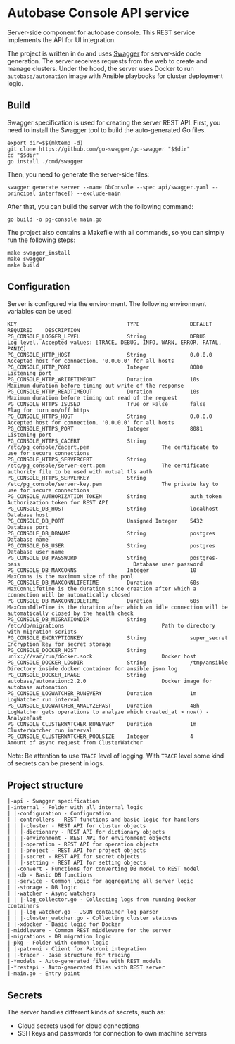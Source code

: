 # Autobase Console API service

Server-side component for autobase console. This REST service implements the API for UI integration.

The project is written in `Go` and uses [Swagger](https://github.com/go-swagger/go-swagger) for server-side code generation. The server receives requests from the web to create and manage clusters. Under the hood, the server uses Docker to run `autobase/automation` image with Ansible playbooks for cluster deployment logic.

## Build
Swagger specification is used for creating the server REST API. First, you need to install the Swagger tool to build the auto-generated Go files.
```
export dir=$$(mktemp -d)
git clone https://github.com/go-swagger/go-swagger "$$dir"
cd "$$dir"
go install ./cmd/swagger
```
Then, you need to generate the server-side files:
```
swagger generate server --name DbConsole --spec api/swagger.yaml --principal interface{} --exclude-main
```

After that, you can build the server with the following command:
```
go build -o pg-console main.go
```

The project also contains a Makefile with all commands, so you can simply run the following steps:
```
make swagger_install
make swagger
make build
```

## Configuration
Server is configured via the environment. The following environment variables can be used:
```
KEY                                   TYPE                DEFAULT                              REQUIRED    DESCRIPTION
PG_CONSOLE_LOGGER_LEVEL               String              DEBUG                                            Log level. Accepted values: [TRACE, DEBUG, INFO, WARN, ERROR, FATAL, PANIC]
PG_CONSOLE_HTTP_HOST                  String              0.0.0.0                                          Accepted host for connection. '0.0.0.0' for all hosts
PG_CONSOLE_HTTP_PORT                  Integer             8080                                             Listening port
PG_CONSOLE_HTTP_WRITETIMEOUT          Duration            10s                                              Maximum duration before timing out write of the response
PG_CONSOLE_HTTP_READTIMEOUT           Duration            10s                                              Maximum duration before timing out read of the request
PG_CONSOLE_HTTPS_ISUSED               True or False       false                                            Flag for turn on/off https
PG_CONSOLE_HTTPS_HOST                 String              0.0.0.0                                          Accepted host for connection. '0.0.0.0' for all hosts
PG_CONSOLE_HTTPS_PORT                 Integer             8081                                             Listening port
PG_CONSOLE_HTTPS_CACERT               String              /etc/pg_console/cacert.pem                       The certificate to use for secure connections
PG_CONSOLE_HTTPS_SERVERCERT           String              /etc/pg_console/server-cert.pem                  The certificate authority file to be used with mutual tls auth
PG_CONSOLE_HTTPS_SERVERKEY            String              /etc/pg_console/server-key.pem                   The private key to use for secure connections
PG_CONSOLE_AUTHORIZATION_TOKEN        String              auth_token                                       Authorization token for REST API
PG_CONSOLE_DB_HOST                    String              localhost                                        Database host
PG_CONSOLE_DB_PORT                    Unsigned Integer    5432                                             Database port
PG_CONSOLE_DB_DBNAME                  String              postgres                                         Database name
PG_CONSOLE_DB_USER                    String              postgres                                         Database user name
PG_CONSOLE_DB_PASSWORD                String              postgres-pass                                    Database user password
PG_CONSOLE_DB_MAXCONNS                Integer             10                                               MaxConns is the maximum size of the pool
PG_CONSOLE_DB_MAXCONNLIFETIME         Duration            60s                                              MaxConnLifetime is the duration since creation after which a connection will be automatically closed
PG_CONSOLE_DB_MAXCONNIDLETIME         Duration            60s                                              MaxConnIdleTime is the duration after which an idle connection will be automatically closed by the health check
PG_CONSOLE_DB_MIGRATIONDIR            String              /etc/db/migrations                               Path to directory with migration scripts
PG_CONSOLE_ENCRYPTIONKEY              String              super_secret                                     Encryption key for secret storage
PG_CONSOLE_DOCKER_HOST                String              unix:///var/run/docker.sock                      Docker host
PG_CONSOLE_DOCKER_LOGDIR              String              /tmp/ansible                                     Directory inside docker container for ansible json log
PG_CONSOLE_DOCKER_IMAGE               String              autobase/automation:2.2.0                        Docker image for autobase automation
PG_CONSOLE_LOGWATCHER_RUNEVERY        Duration            1m                                               LogWatcher run interval
PG_CONSOLE_LOGWATCHER_ANALYZEPAST     Duration            48h                                              LogWatcher gets operations to analyze which created_at > now() - AnalyzePast
PG_CONSOLE_CLUSTERWATCHER_RUNEVERY    Duration            1m                                               ClusterWatcher run interval
PG_CONSOLE_CLUSTERWATCHER_POOLSIZE    Integer             4                                                Amount of async request from ClusterWatcher
```

Note: Be attention to use `TRACE` level of logging. With `TRACE` level some kind of secrets can be present in logs.

## Project structure
```
|-api - Swagger specification
|-internal - Folder with all internal logic
| |-configuration - Configuration
| |-controllers - REST functions and basic logic for handlers
| | |-cluster - REST API for cluster objects
| | |-dictionary - REST API for dictionary objects
| | |-environment - REST API for environment objects
| | |-operation - REST API for operation objects
| | |-project - REST API for project objects
| | |-secret - REST API for secret objects
| | |-setting - REST API for setting objects
| |-convert - Functions for converting DB model to REST model
| |-db - Basic DB functions
| |-service - Common logic for aggregating all server logic
| |-storage - DB logic
| |-watcher - Async watchers
| | |-log_collector.go - Collecting logs from running Docker containers
| | |-log_watcher.go - JSON container log parser
| | |-cluster_watcher.go - Collecting cluster statuses  
| |-xdocker - Basic logic for Docker
|-middleware - Common REST middleware for the server
|-migrations - DB migration logic   
|-pkg - Folder with common logic
| |-patroni - Client for Patroni integration
| |-tracer - Base structure for tracing
|-*models - Auto-generated files with REST models
|-*restapi - Auto-generated files with REST server
|-main.go - Entry point
```

## Secrets
The server handles different kinds of secrets, such as:

* Cloud secrets used for cloud connections
* SSH keys and passwords for connection to own machine servers
